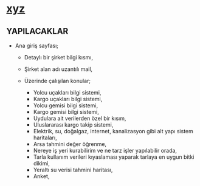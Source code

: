 # [xyz](https://erdemgns.github.io/xyz/)


## YAPILACAKLAR

- Ana giriş sayfası;
  - Detaylı bir şirket bilgi kısmı, 
  - Şirket alan adı uzantılı mail, 

  - Üzerinde çalışılan konular; 

    - Yolcu uçakları bilgi sistemi,
    - Kargo uçakları bilgi sistemi,
    - Yolcu gemisi bilgi sistemi, 
    - Kargo gemisi bilgi sistemi, 
    - Uydulara ait verilerden özel bir kısım,
    - Uluslararası kargo takip sistemi,
    - Elektrik, su, doğalgaz, internet, kanalizasyon gibi alt yapı sistem haritaları, 
    - Arsa tahmini değer öğrenme, 
    - Nereye iş yeri kurabilirim ve ne tarz işler yapılabilir orada,
    - Tarla kullanım verileri kıyaslaması yaparak tarlaya en uygun bitki dikimi,
    - Yeraltı su verisi tahmini haritası,
    - Anket, 

